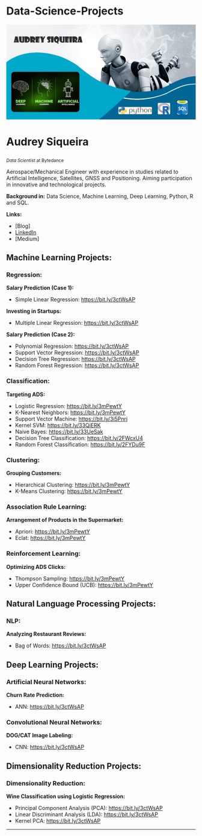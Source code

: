 # Data-Science-Projects

<p align="center">
  <img src="banner1.jpg" >
</p>

# Audrey Siqueira
<sub>*Data Scientist* at Bytedance </sub>

Aerospace/Mechanical Engineer with experience in studies related to Artificial Intelligence, Satellites, GNSS and Positioning.
Aiming participation in innovative and technological projects. 

**Background in:** Data Science, Machine Learning, Deep Learning, Python, R and SQL. 
 
 **Links:**
* [Blog]
* [LinkedIn](https://www.linkedin.com/in/audrey-siqueira-b5341ba3/)
* [Medium]


## Machine Learning Projects:

### Regression:
**Salary Prediction (Case 1):**
* Simple Linear Regression: https://bit.ly/3ctWsAP  

**Investing in Startups:**
* Multiple Linear Regression: https://bit.ly/3ctWsAP  

**Salary Prediction (Case 2):**
* Polynomial Regression: https://bit.ly/3ctWsAP
* Support Vector Regression: https://bit.ly/3ctWsAP
* Decision Tree Regression: https://bit.ly/3ctWsAP
* Random Forest Regression: https://bit.ly/3ctWsAP

### Classification:
**Targeting ADS:**
* Logistic Regression: https://bit.ly/3mPewtY
* K-Nearest Neighbors: https://bit.ly/3mPewtY
* Support Vector Machine: https://bit.ly/3i5Pnrj
* Kernel SVM: https://bit.ly/33QiERK
* Naive Bayes: https://bit.ly/33UeSak
* Decision Tree Classification: https://bit.ly/2FWcxU4 
* Random Forest Classification: https://bit.ly/2FYDu9F

### Clustering:
**Grouping Customers:**
* Hierarchical Clustering: https://bit.ly/3mPewtY
* K-Means Clustering: https://bit.ly/3mPewtY

### Association Rule Learning:
**Arrangement of Products in the Supermarket:**
* Apriori: https://bit.ly/3mPewtY
* Eclat: https://bit.ly/3mPewtY

### Reinforcement Learning:
**Optimizing ADS Clicks:**
* Thompson Sampling: https://bit.ly/3mPewtY
* Upper Confidence Bound (UCB): https://bit.ly/3mPewtY

## Natural Language Processing Projects:

### NLP:
**Analyzing Restaurant Reviews:**
* Bag of Words: https://bit.ly/3ctWsAP  

## Deep Learning Projects:

### Artificial Neural Networks:
**Churn Rate Prediction:**
* ANN: https://bit.ly/3ctWsAP

### Convolutional Neural Networks:
**DOG/CAT Image Labeling:**
* CNN: https://bit.ly/3ctWsAP 

## Dimensionality Reduction Projects:

### Dimensionality Reduction:
**Wine Classification using Logistic Regression:**
* Principal Component Analysis (PCA): https://bit.ly/3ctWsAP
* Linear Discriminant Analysis (LDA): https://bit.ly/3ctWsAP
* Kernel PCA: https://bit.ly/3ctWsAP


---
